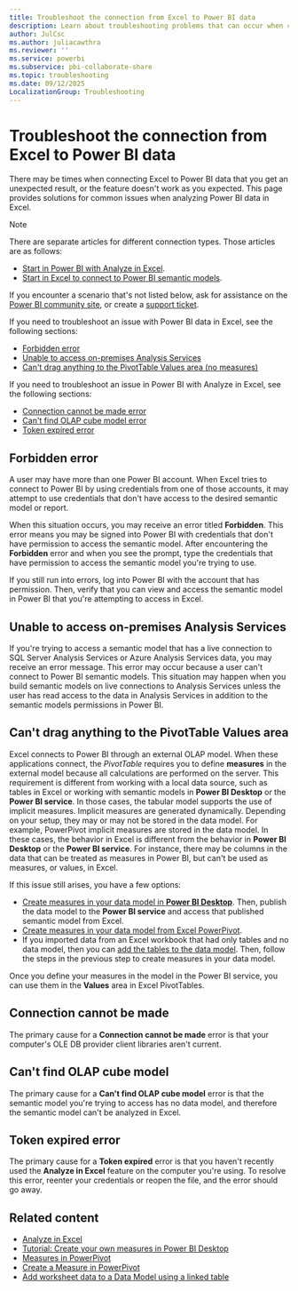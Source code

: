 ```yaml
---
title: Troubleshoot the connection from Excel to Power BI data 
description: Learn about troubleshooting problems that can occur when connecting Microsoft Excel to Power BI data.
author: JulCsc
ms.author: juliacawthra
ms.reviewer: ''
ms.service: powerbi
ms.subservice: pbi-collaborate-share
ms.topic: troubleshooting
ms.date: 09/12/2025
LocalizationGroup: Troubleshooting
---
```


# Troubleshoot the connection from Excel to Power BI data

There may be times when connecting Excel to Power BI data that you get an unexpected result, or the feature doesn't work as you expected. This page provides solutions for common issues when analyzing Power BI data in Excel.

> [!NOTE]
> There are separate articles for different connection types. Those articles are as follows:
>
> - [Start in Power BI with Analyze in Excel](service-analyze-in-excel.md).
> - [Start in Excel to connect to Power BI semantic models](service-connect-excel-power-bi-datasets.md).
>
> If you encounter a scenario that's not listed below, ask for assistance on the [Power BI community site](https://community.powerbi.com/), or create a [support ticket](https://powerbi.microsoft.com/support/).

If you need to troubleshoot an issue with Power BI data in Excel, see the following sections:

- [Forbidden error](#forbidden-error) 
- [Unable to access on-premises Analysis Services](#unable-to-access-on-premises-analysis-services)
- [Can't drag anything to the PivotTable Values area (no measures)](#cant-drag-anything-to-the-pivottable-values-area)

If you need to troubleshoot an issue in Power BI with Analyze in Excel, see the following sections:

- [Connection cannot be made error](#connection-cannot-be-made)
- [Can't find OLAP cube model error](#cant-find-olap-cube-model)
- [Token expired error](#token-expired-error)

## Forbidden error

A user may have more than one Power BI account. When Excel tries to connect to Power BI by using credentials from one of those accounts, it may attempt to use credentials that don't have access to the desired semantic model or report.

When this situation occurs, you may receive an error titled **Forbidden**. This error means you may be signed into Power BI with credentials that don't have permission to access the semantic model. After encountering the **Forbidden** error and when you see the prompt, type the credentials that have permission to access the semantic model you're trying to use.

If you still run into errors, log into Power BI with the account that has permission. Then, verify that you can view and access the semantic model in Power BI that you're attempting to access in Excel.

## Unable to access on-premises Analysis Services

If you're trying to access a semantic model that has a live connection to SQL Server Analysis Services or Azure Analysis Services data, you may receive an error message. This error may occur because a user can't connect to Power BI semantic models. This situation may happen when you build semantic models on live connections to Analysis Services unless the user has read access to the data in Analysis Services in addition to the semantic models permissions in Power BI.

## Can't drag anything to the PivotTable Values area

Excel connects to Power BI through an external OLAP model. When these applications connect, the *PivotTable* requires you to define **measures** in the external model because all calculations are performed on the server. This requirement is different from working with a local data source, such as tables in Excel or working with semantic models in **Power BI Desktop** or the **Power BI service**. In those cases, the tabular model supports the use of implicit measures. Implicit measures are generated dynamically. Depending on your setup, they may or may not be stored in the data model. For example, PowerPivot implicit measures are stored in the data model. In these cases, the behavior in Excel is different from the behavior in **Power BI Desktop** or the **Power BI service**. For instance, there may be columns in the data that can be treated as measures in Power BI, but can't be used as measures, or values, in Excel.

If this issue still arises, you have a few options: 

- [Create measures in your data model in **Power BI Desktop**](../transform-model/desktop-tutorial-create-measures.md). Then, publish the data model to the **Power BI service** and access that published semantic model from Excel.
- [Create measures in your data model from Excel PowerPivot](https://support.office.com/article/Create-a-Measure-in-Power-Pivot-d3cc1495-b4e5-48e7-ba98-163022a71198).
- If you imported data from an Excel workbook that had only tables and no data model, then you can [add the tables to the data model](https://support.office.com/article/Add-worksheet-data-to-a-Data-Model-using-a-linked-table-d3665fc3-99b0-479d-ba09-a37640f5be42). Then, follow the steps in the previous step to create measures in your data model.

Once you define your measures in the model in the Power BI service, you can use them in the **Values** area in Excel PivotTables.

## Connection cannot be made

The primary cause for a **Connection cannot be made** error is that your computer's OLE DB provider client libraries aren't current.

## Can't find OLAP cube model

The primary cause for a **Can't find OLAP cube model** error is that the semantic model you're trying to access has no data model, and therefore the semantic model can't be analyzed in Excel.

## Token expired error

The primary cause for a **Token expired** error is that you haven't recently used the **Analyze in Excel** feature on the computer you're using. To resolve this error, reenter your credentials or reopen the file, and the error should go away.

## Related content

- [Analyze in Excel](service-analyze-in-excel.md)
- [Tutorial: Create your own measures in Power BI Desktop](../transform-model/desktop-tutorial-create-measures.md)
- [Measures in PowerPivot](https://support.microsoft.com/en-us/office/measures-in-power-pivot-86484821-a324-4da3-803b-82fd2e5033f4)
- [Create a Measure in PowerPivot](https://support.office.com/article/Create-a-Measure-in-Power-Pivot-d3cc1495-b4e5-48e7-ba98-163022a71198)
- [Add worksheet data to a Data Model using a linked table](https://support.office.com/article/Add-worksheet-data-to-a-Data-Model-using-a-linked-table-d3665fc3-99b0-479d-ba09-a37640f5be42)
